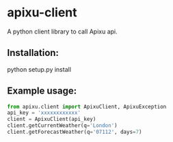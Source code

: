 apixu-client
========

A python client library to call Apixu api.

Installation:
-------------------
python setup.py install


Example usage:
-------------------

```python
from apixu.client import ApixuClient, ApixuException
api_key = 'xxxxxxxxxxxx'
client = ApixuClient(api_key)
client.getCurrentWeather(q='London')
client.getForecastWeather(q='07112', days=7)
```
